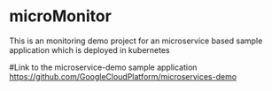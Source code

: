 # microMonitor
This is an monitoring demo project for an microservice based sample application which is deployed in kubernetes

#Link to the microservice-demo sample application
https://github.com/GoogleCloudPlatform/microservices-demo
